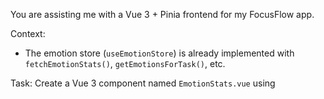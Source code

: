 You are assisting me with a Vue 3 + Pinia frontend for my FocusFlow app.

Context:
- The emotion store (`useEmotionStore`) is already implemented with `fetchEmotionStats()`, `getEmotionsForTask()`, etc.

Task:
Create a Vue 3 component named `EmotionStats.vue` using <script setup>.
Requirements:
1. Displays total logs, average per day, most common emotion, and recent trend with visual indicators
2. Bar chart showing all emotions logged with color coding (green for positive, red for negative, gray for neutral)
3. Side-by-side view of top 5 emotions logged before starting tasks vs after completing them\
4. Handles loading, error, and empty states gracefully
5. Adapts to different screen sizes with a mobile-friendly layout
6. Color-coded trends (green for improving, red for declining, blue for stable)
7. Keep the design minimal — focus on functionality, not appearance.

Use best practices with `ref()`, `v-model`, and reactive data.
Return only the complete `EmotionStats.vue` file.